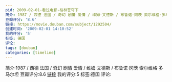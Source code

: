 ```yaml
---
pid: 2009-02-01-看过电影-柏林苍穹下
简介: 1987 / 西德 法国 / 奇幻 剧情 爱情 / 维姆·文德斯 / 布鲁诺·冈茨 索尔维格·多马尔坦
豆瓣评分: '8.6'
链接: https://movie.douban.com/subject/1292504/
创建时间: '2009-02-01 14:10:52'
我的评分: '5'
标签: 德国
评论:
tags: [douban]
categories: [timeline]
---
```

简介:1987 / 西德 法国 / 奇幻 剧情 爱情 / 维姆·文德斯 / 布鲁诺·冈茨 索尔维格·多马尔坦
豆瓣评分:8.6
[链接](https://movie.douban.com/subject/1292504/)
我的评分:5
标签:德国
评论:
